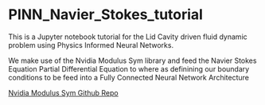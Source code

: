 # PINN_Navier_Stokes_tutorial
This is a Jupyter notebook tutorial for the Lid Cavity driven fluid dynamic problem using Physics Informed Neural Networks.

We make use of the Nvidia Modulus Sym library and feed the Navier Stokes Equation Partial Differential Equation to where as definining our boundary conditions to be feed into a Fully Connected Neural Network Architecture

 [Nvidia Modulus Sym Github Repo](https://github.com/NVIDIA/modulus-sym)
